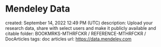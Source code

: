 # Mendeley Data

created: September 14, 2022 12:49 PM (UTC)
description: Upload your research data, share with select users and make it publicly available and citable
folder: BOOKMRKS-MTHRFCKR / REFERENCE-MTHRFCKR / DocArticles
tags: doc articles
url: https://data.mendeley.com